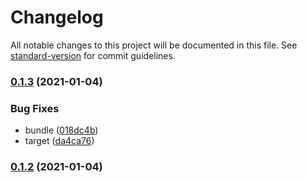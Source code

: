 # Changelog

All notable changes to this project will be documented in this file. See [standard-version](https://github.com/conventional-changelog/standard-version) for commit guidelines.

### [0.1.3](https://github.com/BlackGlory/code-tags/compare/v0.1.2...v0.1.3) (2021-01-04)


### Bug Fixes

* bundle ([018dc4b](https://github.com/BlackGlory/code-tags/commit/018dc4bc93ec3cfa0cc2074ba8c268869ebd5f1d))
* target ([da4ca76](https://github.com/BlackGlory/code-tags/commit/da4ca763c634e759294ed95c972536f984d77811))

### [0.1.2](https://github.com/BlackGlory/code-tags/compare/v0.1.1...v0.1.2) (2021-01-04)
